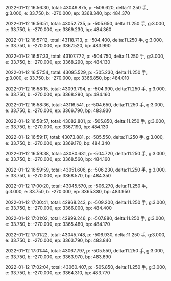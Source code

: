 2022-01-12 16:56:30, total: 43049.875, p: -506.620, delta:11.250 手, g:3.000, e: 33.750, b: -270.000, ep: 3368.340, bp: 484.370

2022-01-12 16:56:51, total: 43052.735, p: -505.650, delta:11.250 手, g:3.000, e: 33.750, b: -270.000, ep: 3369.230, bp: 484.360

2022-01-12 16:57:12, total: 43118.713, p: -504.400, delta:11.250 手, g:3.000, e: 33.750, b: -270.000, ep: 3367.520, bp: 483.990

2022-01-12 16:57:33, total: 43107.772, p: -504.750, delta:11.250 手, g:3.000, e: 33.750, b: -270.000, ep: 3368.290, bp: 484.130

2022-01-12 16:57:54, total: 43095.529, p: -505.230, delta:11.250 手, g:3.000, e: 33.750, b: -270.000, ep: 3366.850, bp: 484.010

2022-01-12 16:58:15, total: 43093.794, p: -504.990, delta:11.250 手, g:3.000, e: 33.750, b: -270.000, ep: 3368.290, bp: 484.160

2022-01-12 16:58:36, total: 43116.541, p: -504.650, delta:11.250 手, g:3.000, e: 33.750, b: -270.000, ep: 3366.790, bp: 483.930

2022-01-12 16:58:57, total: 43082.801, p: -505.850, delta:11.250 手, g:3.000, e: 33.750, b: -270.000, ep: 3367.190, bp: 484.130

2022-01-12 16:59:17, total: 43073.881, p: -505.550, delta:11.250 手, g:3.000, e: 33.750, b: -270.000, ep: 3369.170, bp: 484.340

2022-01-12 16:59:38, total: 43080.631, p: -504.720, delta:11.250 手, g:3.000, e: 33.750, b: -270.000, ep: 3368.560, bp: 484.160

2022-01-12 16:59:59, total: 43051.606, p: -506.230, delta:11.250 手, g:3.000, e: 33.750, b: -270.000, ep: 3368.570, bp: 484.350

2022-01-12 17:00:20, total: 43045.570, p: -506.270, delta:11.250 手, g:3.000, e: 33.750, b: -270.000, ep: 3365.330, bp: 483.950

2022-01-12 17:00:41, total: 42968.243, p: -509.200, delta:11.250 手, g:3.000, e: 33.750, b: -270.000, ep: 3366.000, bp: 484.400

2022-01-12 17:01:02, total: 42999.246, p: -507.880, delta:11.250 手, g:3.000, e: 33.750, b: -270.000, ep: 3365.480, bp: 484.170

2022-01-12 17:01:22, total: 43045.748, p: -506.930, delta:11.250 手, g:3.000, e: 33.750, b: -270.000, ep: 3363.790, bp: 483.840

2022-01-12 17:01:44, total: 43067.797, p: -505.550, delta:11.250 手, g:3.000, e: 33.750, b: -270.000, ep: 3363.970, bp: 483.690

2022-01-12 17:02:04, total: 43060.407, p: -505.850, delta:11.250 手, g:3.000, e: 33.750, b: -270.000, ep: 3364.310, bp: 483.770